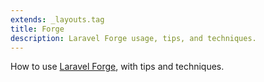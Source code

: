 ```yaml
---
extends: _layouts.tag
title: Forge
description: Laravel Forge usage, tips, and techniques.
---
```


How to use [Laravel Forge](https://forge.laravel.com/), with tips and techniques.
